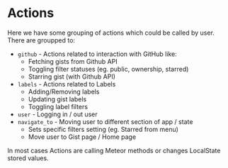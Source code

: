 # Actions

Here we have some grouping of actions which could be called by user. There are groupped to:

*   `github` - Actions related to interaction with GitHub like:
    * Fetching gists from Github API
    * Toggling filter statuses (eg. public, ownership, starred)
    * Starring gist (with Github API)
*   `labels` - Actions related to Labels
    * Adding/Removing labels
    * Updating gist labels
    * Toggling label filters
*   `user` - Logging in / out user
*   `navigate_to` - Moving user to different section of app / state
    * Sets specific filters setting (eg. Starred from menu)
    * Move user to Gist page / Home page
     
In most cases Actions are calling Meteor methods or changes LocalState stored values.

